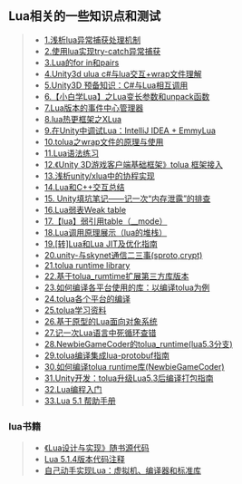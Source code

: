 ## Lua相关的一些知识点和测试  

>* [1.浅析lua异常捕获处理机制](./https://blog.csdn.net/mycwq/article/details/49256003)  
>* [2.使用lua实现try-catch异常捕获](https://blog.csdn.net/waruqi/article/details/53649634)  
>* [3.Lua的for in和pairs](https://blog.csdn.net/liuyuan185442111/article/details/54144348)  
>* [4.Unity3d ulua c#与lua交互+wrap文件理解](https://blog.csdn.net/pengdongwei/article/details/50420612)  
>* [5.Unity3D 预备知识：C#与Lua相互调用](http://www.cnblogs.com/zhuweisky/p/6705095.html)  
>* [6.【小白学Lua】之Lua变长参数和unpack函数](https://www.cnblogs.com/msxh/p/10054070.html)  
>* [7.Lua版本的事件中心管理器](./LuaEventMgr)  
>* [8.lua热更框架之XLua](https://www.cnblogs.com/IAMTOM/p/9498393.html)  
>* [9.在Unity中调试Lua：IntelliJ IDEA + EmmyLua](https://blog.csdn.net/David_Dai_1108/article/details/74279111)  
>* [10.tolua之wrap文件的原理与使用](https://www.cnblogs.com/msxh/p/9813147.html)  
>* [11.Lua语法练习](./LuaTraining)  
>* [12.《Unity 3D游戏客户端基础框架》tolua 框架接入](https://blog.csdn.net/linshuhe1/article/details/77816480)  
>* [13.浅析unity/xlua中的协程实现](https://www.cnblogs.com/zblade/p/9857808.html)  
>* [14.Lua和C++交互总结](https://blog.csdn.net/shun_fzll/article/details/39120965)  
>* [15. Unity填坑笔记——记一次“内存泄露”的排查](http://www.manew.com/thread-141722-1-1.html)  
>* [16.Lua弱表Weak table](https://blog.csdn.net/shimazhuge/article/details/40310233)  
>* [17.【lua】弱引用table（__mode）](https://www.cnblogs.com/colin-chan/articles/4774651.html)  
>* [18.Lua调用原理展示（lua的堆栈）](https://blog.csdn.net/zhuzhuyule/article/details/41086745)  
>* [19.[转]Lua和Lua JIT及优化指南](https://www.cnblogs.com/zhaoqingqing/p/10397867.html)  
>* [20.unity-与skynet通信二三事(sproto,crypt)](https://blog.csdn.net/yangxuan0261/article/details/78037789)  
>* [21.tolua runtime library](https://github.com/topameng/tolua_runtime)  
>* [22.基于tolua_rumtime扩展第三方库版本](https://github.com/jarjin/tolua_rumtime)  
>* [23.如何编译各平台使用的库：以编译tolua为例](https://blog.csdn.net/huangyushi/article/details/74457121)  
>* [24.tolua各个平台的编译](https://blog.csdn.net/Rhett_Yuan/article/details/79656306)  
>* [25.tolua学习资料](https://github.com/xinzhuzi/Record/tree/master/source/_posts/Unity/ToLua)  
>* [26.基于原型的Lua面向对象系统](https://github.com/kurapica/PLoop/blob/master/README-zh.md)  
>* [27.记一次Lua语言中死循环查错](https://www.cnblogs.com/lijiajia/p/10817407.html)  
>* [28.NewbieGameCoder的tolua_runtime(lua5.3分支)](https://github.com/NewbieGameCoder/tolua_runtime)  
>* [29.tolua编译集成lua-protobuf指南](https://john.js.org/2020/11/02/ToLua-Compile-With-lua-protobuf/)  
>* [30.如何编译tolua runtime库(NewbieGameCoder)](https://github.com/NewbieGameCoder/tolua_runtime/wiki)  
>* [31.Unity开发：tolua升级Lua5.3后编译打包指南](https://zhuanlan.zhihu.com/p/71832614)  
>* [32.Lua编程入门](https://www.kancloud.cn/thinkphp/lua-guide/43805)  
>* [33.Lua 5.1 帮助手册](https://www.wenjiangs.com/docs/lua-doc)  


### lua书籍  
>* [《Lua设计与实现》随书源代码](https://github.com/lichuang/Lua-Source-Internal)  
>* [Lua 5.1.4版本代码注释](https://github.com/lichuang/Lua-5.1.4-codedump)  
>* [自己动手实现Lua：虚拟机、编译器和标准库](https://github.com/zxh0/luago-book)  
